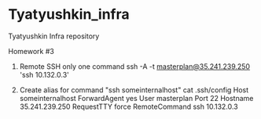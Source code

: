 # Tyatyushkin_infra
Tyatyushkin Infra repository

Homework #3

1) Remote SSH only one command
ssh -A -t  masterplan@35.241.239.250 'ssh 10.132.0.3'


2) Create alias for command "ssh someinternalhost"
cat .ssh/config 
	Host someinternalhost
	ForwardAgent yes
	User masterplan
	Port 22
	Hostname 35.241.239.250
	RequestTTY force
	RemoteCommand ssh 10.132.0.3
